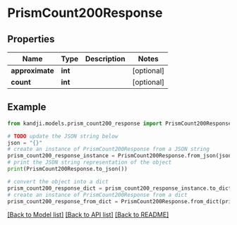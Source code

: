 # PrismCount200Response


## Properties

Name | Type | Description | Notes
------------ | ------------- | ------------- | -------------
**approximate** | **int** |  | [optional] 
**count** | **int** |  | [optional] 

## Example

```python
from kandji.models.prism_count200_response import PrismCount200Response

# TODO update the JSON string below
json = "{}"
# create an instance of PrismCount200Response from a JSON string
prism_count200_response_instance = PrismCount200Response.from_json(json)
# print the JSON string representation of the object
print(PrismCount200Response.to_json())

# convert the object into a dict
prism_count200_response_dict = prism_count200_response_instance.to_dict()
# create an instance of PrismCount200Response from a dict
prism_count200_response_from_dict = PrismCount200Response.from_dict(prism_count200_response_dict)
```
[[Back to Model list]](../README.md#documentation-for-models) [[Back to API list]](../README.md#documentation-for-api-endpoints) [[Back to README]](../README.md)


